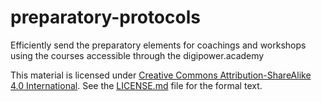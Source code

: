 # preparatory-protocols
Efficiently send the preparatory elements for coachings and workshops using the courses accessible through the digipower.academy

This material is licensed under [Creative Commons Attribution-ShareAlike 4.0 International](https://creativecommons.org/licenses/by-sa/4.0/). See the [LICENSE.md](https://github.com/digipower-academy/preparatory-protocols/blob/main/LICENSE.md) file for the formal text. 
